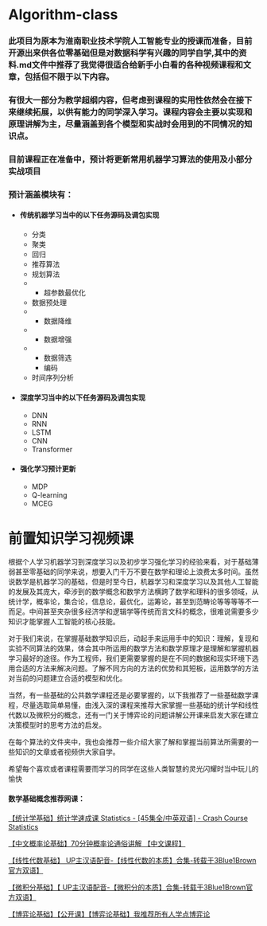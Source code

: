 # Algorithm-class

### 此项目为原本为淮南职业技术学院人工智能专业的授课而准备，目前开源出来供各位零基础但是对数据科学有兴趣的同学自学,其中的资料.md文件中推荐了我觉得很适合给新手小白看的各种视频课程和文章，包括但不限于以下内容。

### 有很大一部分为教学超纲内容，但考虑到课程的实用性依然会在接下来继续拓展，以供有能力的同学深入学习。课程内容会主要以实现和原理讲解为主，尽量涵盖到各个模型和实战时会用到的不同情况的知识点。

### 目前课程正在准备中，预计将更新常用机器学习算法的使用及小部分实战项目

### 预计涵盖模块有：

* #### 传统机器学习当中的以下任务源码及调包实现

  * 分类
  * 聚类
  * 回归
  * 推荐算法
  * 规划算法
  * * 超参数最优化
  * 数据预处理
  * * 数据降维
  * * 数据增强
  * * 数据筛选
    * 编码
  * 时间序列分析
* #### 深度学习当中的以下任务源码及调包实现

  * DNN
  * RNN
  * LSTM
  * CNN
  * Transformer
* #### 强化学习预计更新

  * MDP
  * Q-learning
  * MCEG

# 前置知识学习视频课

根据个人学习机器学习到深度学习以及初步学习强化学习的经验来看，对于基础薄弱甚至零基础的同学来说，想要入门千万不要在数学和理论上浪费太多时间。虽然说数学是机器学习的基础，但是时至今日，机器学习和深度学习以及其他人工智能的发展及其庞大，牵涉到的数学概念和数学方法横跨了数学和理科的很多领域，从统计学，概率论，集合论，信息论，最优化，运筹论，甚至到范畴论等等等等不一而足。中间甚至夹杂很多经济学和逻辑学等传统而言文科的概念，很难说需要多少知识才能掌握人工智能的核心技能。

对于我们来说，在掌握基础数学知识后，动起手来运用手中的知识：理解，复现和实验不同算法的效果，体会其中所运用的数学方法和数学原理才是理解和掌握机器学习最好的途径。作为工程师，我们更需要掌握的是在不同的数据和现实环境下选用合适的方法来解决问题。了解不同方向的方法的优势和其短板，运用数学的方法对当前的问题建立合适的模型和优化。

当然，有一些基础的公共数学课程还是必要掌握的，以下我推荐了一些基础数学课程，尽量选取简单易懂，由浅入深的课程来推荐大家掌握一些基础的统计学和线性代数以及微积分的概念，还有一门关于博弈论的问题讲解公开课来启发大家在建立决策模型时的思考方法的启发。

在每个算法的文件夹中，我也会推荐一些介绍大家了解和掌握当前算法所需要的一些知识的文章或者视频供大家自学。

希望每个喜欢或者课程需要而学习的同学在这些人类智慧的灵光闪耀时当中玩儿的愉快

#### 数学基础概念推荐网课：

[【统计学基础】统计学速成课 Statistics - [45集全/中英双语] - Crash Course Statistics](https://www.bilibili.com/video/av84276673/?p=&vd_source=ce2c265fe654b727a504cf64875b6105)

[【中文概率论基础】70分钟概率论通俗讲解 【中文课程】](https://www.bilibili.com/video/BV1fM411f7cX/?buvid=Z54EC55A3FFA99FD44CFB9332BE8961B69B9&is_story_h5=false&mid=uL3MQa8LoOiDbD2ugbClFg%3D%3D&p=1&plat_id=114&share_from=ugc&share_medium=iphone&share_plat=ios&share_source=GENERIC&share_tag=s_i&timestamp=1701650770&unique_k=awDBrFT&up_id=495226768&vd_source=ce2c265fe654b727a504cf64875b6105)

[【线性代数基础】 UP主汉语配音-【线性代数的本质】合集-转载于3Blue1Brown官方双语】](https://www.bilibili.com/video/BV1ib411t7YR/?spm_id_from=333.337.search-card.all.click&vd_source=ce2c265fe654b727a504cf64875b6105)

[【微积分基础】【 UP主汉语配音-【微积分的本质】合集-转载于3Blue1Brown官方双语】](https://www.bilibili.com/video/BV1ob411y7L9/?spm_id_from=333.337.search-card.all.click&vd_source=ce2c265fe654b727a504cf64875b6105)

[【博弈论基础】【公开课】【博弈论基础】我推荐所有人学点博弈论](https://www.bilibili.com/video/BV1eT411A7d1/?vd_source=ce2c265fe654b727a504cf64875b6105)
